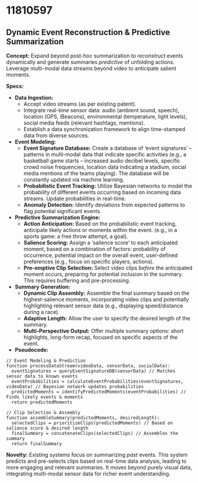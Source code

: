 # 11810597

## Dynamic Event Reconstruction & Predictive Summarization

**Concept:** Expand beyond post-hoc summarization to *reconstruct* events dynamically and generate summaries *predictive* of unfolding actions. Leverage multi-modal data streams beyond video to anticipate salient moments.

**Specs:**

*   **Data Ingestion:**
    *   Accept video streams (as per existing patent).
    *   Integrate real-time sensor data: audio (ambient sound, speech), location (GPS, iBeacons), environmental (temperature, light levels), social media feeds (relevant hashtags, mentions).
    *   Establish a data synchronization framework to align time-stamped data from diverse sources.
*   **Event Modeling:**
    *   **Event Signature Database:**  Create a database of ‘event signatures’ – patterns in multi-modal data that indicate specific activities (e.g., a basketball game starts – increased audio decibel levels, specific crowd noise frequencies, location data indicating a stadium, social media mentions of the teams playing).  The database will be constantly updated via machine learning.
    *   **Probabilistic Event Tracking:** Utilize Bayesian networks to model the probability of different events occurring based on incoming data streams. Update probabilities in real-time.
    *   **Anomaly Detection:** Identify deviations from expected patterns to flag potential significant events.
*   **Predictive Summarization Engine:**
    *   **Action Anticipation:**  Based on the probabilistic event tracking, anticipate likely actions or moments within the event. (e.g., in a sports game: a free throw attempt, a goal).
    *   **Salience Scoring:**  Assign a ‘salience score’ to each anticipated moment, based on a combination of factors: probability of occurrence, potential impact on the overall event, user-defined preferences (e.g., focus on specific players, actions).
    *   **Pre-emptive Clip Selection:**  Select video clips *before* the anticipated moment occurs, preparing for potential inclusion in the summary.  This requires buffering and pre-processing.
*   **Summary Generation:**
    *   **Dynamic Clip Assembly:**  Assemble the final summary based on the highest-salience moments, incorporating video clips and potentially highlighting relevant sensor data (e.g., displaying speed/distance during a race).
    *   **Adaptive Length:**  Allow the user to specify the desired length of the summary.
    *   **Multi-Perspective Output:** Offer multiple summary options: short highlights, long-form recap, focused on specific aspects of the event.
*   **Pseudocode:**

```
// Event Modeling & Prediction
function processDataStream(videoData, sensorData, socialData):
  eventSignatures = queryEventSignatureDB(sensorData) // Matches sensor data to known events
  eventProbabilities = calculateEventProbabilities(eventSignatures, videoData) // Bayesian network updates probabilities
  predictedMoments = identifyPredictedMoments(eventProbabilities) // Finds likely events & moments
  return predictedMoments

// Clip Selection & Assembly
function assembleSummary(predictedMoments, desiredLength):
  selectedClips = prioritizeClips(predictedMoments) // Based on salience score & desired length
  finalSummary = concatenateClips(selectedClips) // Assembles the summary
  return finalSummary
```

**Novelty:**  Existing systems focus on summarizing *past* events.  This system predicts and pre-selects clips based on real-time data analysis, leading to more engaging and relevant summaries. It moves beyond purely visual data, integrating multi-modal sensor data for richer event understanding.
